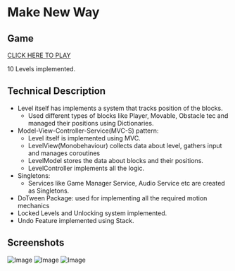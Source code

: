 # **Make New Way**

## Game
[CLICK HERE TO PLAY](https://y0-0go.itch.io/make-new-way)

10 Levels implemented.

## Technical Description

- Level itself has implements a system that tracks position of the blocks.
    - Used different types of blocks like Player, Movable, Obstacle tec and managed their positions using Dictionaries. 
- Model-View-Controller-Service(MVC-S) pattern:
    - Level itself is implemented using MVC.
    - LevelView(Monobehaviour) collects data about level, gathers input and manages coroutines
    - LevelModel stores the data about blocks and their positions.
    - LevelController implements all the logic.
- Singletons: 
    - Services like Game Manager Service, Audio Service etc are created as Singletons.
- DoTween Package: used for implementing all the required motion mechanics
- Locked Levels and Unlocking system implemented.
- Undo Feature implemented using Stack.


## Screenshots
![Image](https://github.com/yogesh28-git/MakeNewWay/assets/85812175/998a1147-2d76-4950-9389-1eae074d9dab)
![Image](https://github.com/yogesh28-git/MakeNewWay/assets/85812175/2ace09fc-e5e4-4c82-860f-992c67efae2e)
![Image](https://github.com/yogesh28-git/MakeNewWay/assets/85812175/a314a56d-7519-4dbd-a878-56da0ca600f4)


